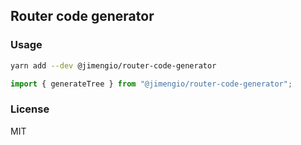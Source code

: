 ## Router code generator

### Usage

```bash
yarn add --dev @jimengio/router-code-generator
```

```js
import { generateTree } from "@jimengio/router-code-generator";
```

### License

MIT
